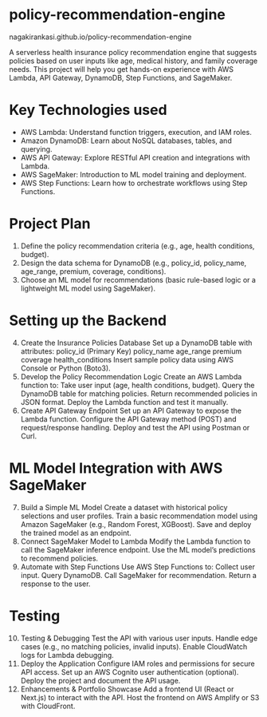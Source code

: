 # policy-recommendation-engine
nagakirankasi.github.io/policy-recommendation-engine

A serverless health insurance policy recommendation engine that suggests policies based on user inputs like age, medical history, and family coverage needs. 
This project will help you get hands-on experience with AWS Lambda, API Gateway, DynamoDB, Step Functions, and SageMaker.

# Key Technologies used
- AWS Lambda: Understand function triggers, execution, and IAM roles.
- Amazon DynamoDB: Learn about NoSQL databases, tables, and querying.
- AWS API Gateway: Explore RESTful API creation and integrations with Lambda.
- AWS SageMaker: Introduction to ML model training and deployment.
- AWS Step Functions: Learn how to orchestrate workflows using Step Functions.

# Project Plan
1. Define the policy recommendation criteria (e.g., age, health conditions, budget).
2. Design the data schema for DynamoDB (e.g., policy_id, policy_name, age_range, premium, coverage, conditions).
3. Choose an ML model for recommendations (basic rule-based logic or a lightweight ML model using SageMaker).

# Setting up the Backend
4. Create the Insurance Policies Database
   Set up a DynamoDB table with attributes:
   policy_id (Primary Key)
   policy_name
   age_range
   premium
   coverage
   health_conditions
   Insert sample policy data using AWS Console or Python (Boto3).
5. Develop the Policy Recommendation Logic
   Create an AWS Lambda function to:
   Take user input (age, health conditions, budget).
   Query the DynamoDB table for matching policies.
   Return recommended policies in JSON format.
   Deploy the Lambda function and test it manually.
6. Create API Gateway Endpoint
   Set up an API Gateway to expose the Lambda function.
   Configure the API Gateway method (POST) and request/response handling.
   Deploy and test the API using Postman or Curl.

# ML Model Integration with AWS SageMaker
7. Build a Simple ML Model
   Create a dataset with historical policy selections and user profiles.
   Train a basic recommendation model using Amazon SageMaker (e.g., Random Forest, XGBoost).
   Save and deploy the trained model as an endpoint.
8. Connect SageMaker Model to Lambda
   Modify the Lambda function to call the SageMaker inference endpoint.
   Use the ML model’s predictions to recommend policies.
9. Automate with Step Functions
   Use AWS Step Functions to:
   Collect user input.
   Query DynamoDB.
   Call SageMaker for recommendation.
   Return a response to the user.

# Testing
10. Testing & Debugging
    Test the API with various user inputs.
    Handle edge cases (e.g., no matching policies, invalid inputs).
    Enable CloudWatch logs for Lambda debugging.
11. Deploy the Application
    Configure IAM roles and permissions for secure API access.
    Set up an AWS Cognito user authentication (optional).
    Deploy the project and document the API usage.
12. Enhancements & Portfolio Showcase
    Add a frontend UI (React or Next.js) to interact with the API.
    Host the frontend on AWS Amplify or S3 with CloudFront.
